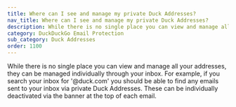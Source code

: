 ```yaml
---
title: Where can I see and manage my private Duck Addresses?
nav_title: Where can I see and manage my private Duck Addresses?
description: While there is no single place you can view and manage all your addresses, they can be managed individually through your inbox.
category: DuckDuckGo Email Protection
sub_category: Duck Addresses
order: 1100
---
```


While there is no single place you can view and manage all your addresses, they can be managed individually through your inbox. For example, if you search your inbox for '@duck.com' you should be able to find any emails sent to your inbox via private Duck Addresses. These can be individually deactivated via the banner at the top of each email.
